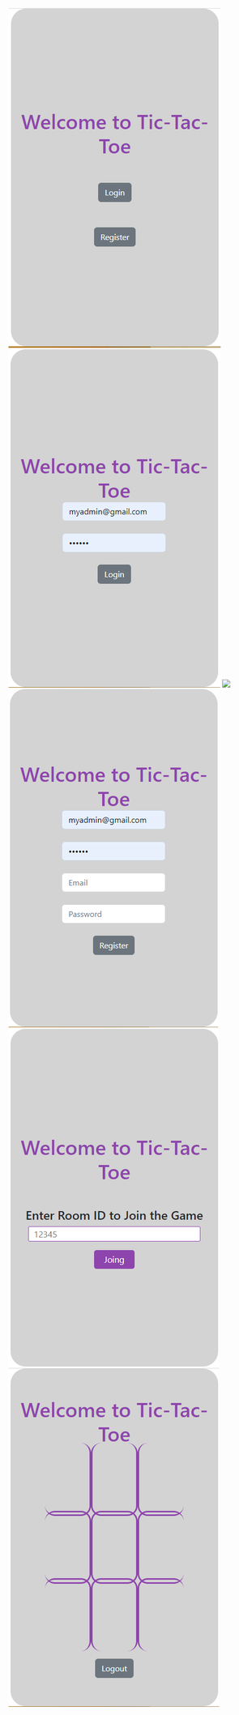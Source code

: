 ![](Capture.PNG)
![](Capture1.PNG)
![](Capture2.PNG)
![](Capture3.PNG)
![](Capture4.PNG)
![](Capture5.PNG)
